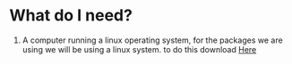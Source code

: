# What do I need?
1. A computer running a linux operating system, for the packages we are using we will be using a linux system.
   to do this download [Here](https://download.virtualbox.org/virtualbox/6.1.30/VirtualBox-6.1.30-148432-Win.exe)
